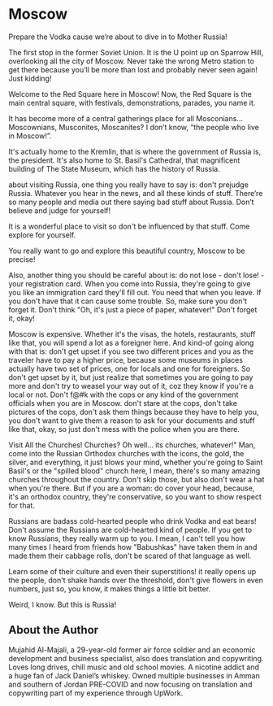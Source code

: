 # Moscow

Prepare the Vodka cause we’re about to dive in to Mother Russia!

The first stop in the former Soviet Union. It is the U point up on Sparrow Hill, overlooking all the city of Moscow. Never take the wrong Metro station to get there because you’ll be more than lost and probably never seen again!
Just kidding!

Welcome to the Red Square here in Moscow! Now, the Red Square is the main central square, with festivals, demonstrations, parades, you name it.

It has become more of a central gatherings place for all Mosconians... Moscownians, Musconites, Moscanites? I don’t know, “the people who live in Moscow!”.

It's actually home to the Kremlin, that is where the government of Russia is, the president. It's also home to St. Basil's Cathedral, that magnificent building of The State Museum, which has the history of Russia.

about visiting Russia, one thing you really have to say is: don't prejudge Russia.
Whatever you hear in the news, and all these kinds of stuff.
There’re so many people and media out there saying bad stuff about Russia. Don’t believe and judge for yourself!

It is a wonderful place to visit so don't be influenced by that stuff. Come explore for yourself.

You really want to go and explore this beautiful country, Moscow to be precise!

Also, another thing you should be careful about is: do not lose - don't lose! - your registration card. When you come into Russia, they're going to give you like an immigration card they'll fill out. You need that when you leave. If you don't have that it can cause some trouble.
So, make sure you don't forget it. Don't think "Oh, it's just a piece of paper, whatever!"
Don't forget it, okay!

Moscow is expensive.
Whether it's the visas, the hotels, restaurants, stuff like that, you will spend a lot as a foreigner here. And kind-of going along with that is: don't get upset if you see two different prices and you as the traveler have to pay a higher price, because some museums in places actually have two set of prices, one for locals and one for foreigners. So don't get upset by it, but just realize that sometimes you are going to pay more and don't try to weasel your way out of it, coz they know if you're a local or not. Don't f@#k with the cops or any kind of the government officials when you are in Moscow. don't stare at the cops, don't take pictures of the cops, don't ask them things because they have to help you, you don't want to give them a reason to ask for your documents and stuff like that, okay, so just don't mess with the police when you are there.

Visit All the Churches!
Churches? Oh well... its churches, whatever!" Man, come into the Russian Orthodox churches with the icons, the gold, the silver, and everything, it just blows your mind, whether you're going to Saint Basil's or the "spilled blood" church here, I mean, there's so many amazing churches throughout the country. Don't skip those, but also don't wear a hat when you're there.
But if you are a woman: do cover your head, because, it's an orthodox country, they're conservative, so you want to show respect for that.

Russians are badass cold-hearted people who drink Vodka and eat bears!
Don't assume the Russians are cold-hearted kind of people. If you get to know Russians, they really warm up to you. I mean, I can't tell you how many times I heard from friends how "Babushkas" have taken them in and made them their cabbage rolls, don't be scared of that language as well.

Learn some of their culture and even their superstitions! it really opens up the people, don't shake hands over the threshold, don't give flowers in even numbers, just so, you know, it makes things a little bit better.

Weird, I know. But this is Russia!

## About the Author

Mujahid Al-Majali, a 29-year-old former air force soldier and an economic development and business specialist, also does translation and copywriting. Loves long drives, chill music and old school movies. A nicotine addict and a huge fan of Jack Daniel’s whiskey. Owned multiple businesses in Amman and southern of Jordan PRE-COVID and now focusing on translation and copywriting part of my experience through UpWork.
